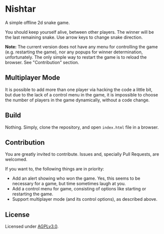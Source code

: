 # Nishtar

A simple offline 2d snake game.

You should keep yourself alive, between other players. The winner will be the last remaining snake. Use arrow keys to change snake direction.

**Note:** The current version does not have any menu for controlling the game (e.g. restarting the game), nor any popups for winner determination, unfortunately. The only simple way to restart the game is to reload the browser. See "Contribution" section.

## Multiplayer Mode

It is possible to add more than one player via hacking the code a little bit, but due to the lack of a control menu in the game, it is impossible to choose the number of players in the game dynamically, without a code change.

## Build

Nothing. Simply, clone the repository, and open `index.html` file in a browser.

## Contribution

You are greatly invited to contribute. Issues and, specially Pull Requests, are welcomed.

If you want to, the following things are in priority:

-   Add an alert showing who won the game. Yes, this seems to be necessary for a game, but time sometimes laugh at you.
-   Add a control menu for game, consisting of options like starting or restarting the game.
-   Support multiplayer mode (and its control options), as described above.

## License

Licensed under [AGPLv3.0](./LICENSE.md).
